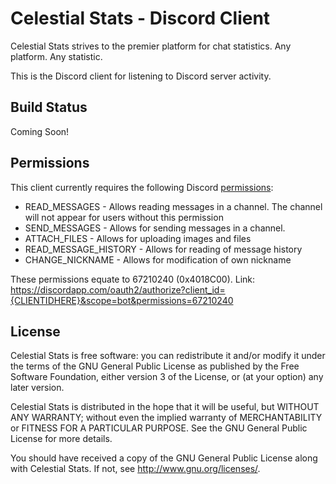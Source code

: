 # Celestial Stats - Discord Client

Celestial Stats strives to the premier platform for chat statistics. Any platform. Any statistic.

This is the Discord client for listening to Discord server activity.

## Build Status

Coming Soon!

## Permissions

This client currently requires the following Discord [permissions](https://discordapp.com/developers/docs/topics/permissions#bitwise-permission-flags):

* READ_MESSAGES - Allows reading messages in a channel. The channel will not appear for users without this permission
* SEND_MESSAGES - Allows for sending messages in a channel.
* ATTACH_FILES - Allows for uploading images and files
* READ_MESSAGE_HISTORY - Allows for reading of message history
* CHANGE_NICKNAME - Allows for modification of own nickname

These permissions equate to 67210240 (0x4018C00). Link: https://discordapp.com/oauth2/authorize?client_id={CLIENTIDHERE}&scope=bot&permissions=67210240

## License

Celestial Stats is free software: you can redistribute it and/or modify it under the terms of the GNU General Public License as published by the Free Software Foundation, either version 3 of the License, or (at your option) any later version.

Celestial Stats is distributed in the hope that it will be useful, but WITHOUT ANY WARRANTY; without even the implied warranty of MERCHANTABILITY or FITNESS FOR A PARTICULAR PURPOSE.  See the GNU General Public License for more details.

You should have received a copy of the GNU General Public License along with Celestial Stats.  If not, see <http://www.gnu.org/licenses/>.
